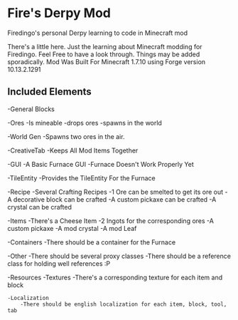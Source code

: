 # Fire's Derpy Mod
Firedingo's personal Derpy learning to code in Minecraft mod

There's a little here. Just the learning about Minecraft modding for Firedingo. Feel Free to have a look through.
Things may be added sporadically. Mod Was Built For Minecraft 1.7.10 using Forge version 10.13.2.1291

Included Elements
-------------------
-General Blocks

-Ores
    -Is mineable
    -drops ores
    -spawns in the world
    
-World Gen
    -Spawns two ores in the air.
    
-CreativeTab
    -Keeps All Mod Items Together
    
-GUI
    -A Basic Furnace GUI
    -Furnace Doesn't Work Properly Yet
    
-TileEntity
    -Provides the TileEntity For the Furnace
    
-Recipe
    -Several Crafting Recipes
    -1 Ore can be smelted to get its ore out
    -A decorative block can be crafted
    -A custom pickaxe can be crafted
    -A crystal can be crafted
    
-Items
    -There's a Cheese Item
    -2 Ingots for the corresponding ores
    -A custom pickaxe
    -A mod crystal
    -A mod Leaf
    
-Containers
    -There should be a container for the Furnace
    
-Other
    -There should be several proxy classes
    -There should be a reference class for holding well references :P
    
-Resources
     -Textures
          -There's a corresponding texture for each item and block
        
    -Localization
        -There should be english localization for each item, block, tool, tab

